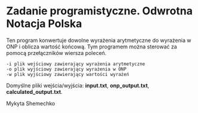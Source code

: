 # Zadanie programistyczne. Odwrotna Notacja Polska
Ten program konwertuje dowolne wyrażenia arytmetyczne do wyrażenia w ONP i oblicza wartość końcową.
Tym programem można sterować za pomocą przełączników wiersza poleceń.
```
-i plik wejściowy zawierający wyrażenia arytmetyczne
-o plik wyjściowy zawierający wyrażenia w ONP
-w plik wyjściowy zawierający wartości wyrażeń
```

Domyślne pliki wejścia/wyjścia:
**input.txt**, **onp_output.txt**, **calculated_output.txt**.

Mykyta Shemechko